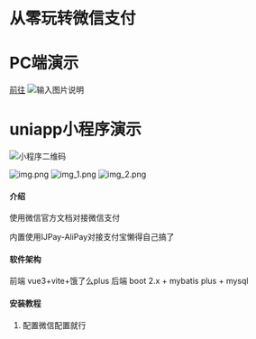 # 从零玩转微信支付

# PC端演示
[前往](https://lzys522.cn/wx/)
![输入图片说明](wx-play-ui/public/image2.png)

# uniapp小程序演示
![小程序二维码](doc/img/img.png)

![img.png](doc/img/imgewm.png)
![img_1.png](doc/img/img_1.png)
![img_2.png](doc/img/img_2.png)
#### 介绍
使用微信官方文档对接微信支付

内置使用IJPay-AliPay对接支付宝懒得自己搞了

#### 软件架构
前端 vue3+vite+饿了么plus
后端 boot 2.x + mybatis plus + mysql 


#### 安装教程

1.  配置微信配置就行

